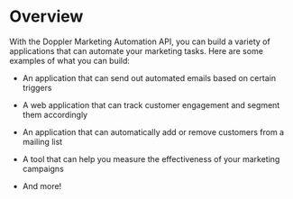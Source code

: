 # Overview

With the Doppler Marketing Automation API, you can build a variety of applications that can automate your marketing tasks. Here are some examples of what you can build:

- An application that can send out automated emails based on certain triggers

- A web application that can track customer engagement and segment them accordingly

- An application that can automatically add or remove customers from a mailing list

- A tool that can help you measure the effectiveness of your marketing campaigns

- And more!
